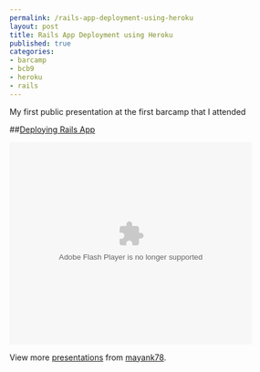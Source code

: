 ```yaml
--- 
permalink: /rails-app-deployment-using-heroku
layout: post
title: Rails App Deployment using Heroku
published: true
categories: 
- barcamp
- bcb9
- heroku
- rails
---
```

My first public presentation at the first barcamp that I attended

##<a href="http://www.slideshare.net/mayank78/deploying-rails-app" title="Deploying Rails App">Deploying Rails App</a>

<object height="355" width="425">
<param name="movie" value="http://static.slidesharecdn.com/swf/ssplayer2.swf?doc=bcb-100917132117-phpapp02&amp;stripped_title=deploying-rails-app&amp;userName=mayank78" />
<param name="allowFullScreen" value="true" />
<param name="allowScriptAccess" value="always" /><embed src="http://static.slidesharecdn.com/swf/ssplayer2.swf?doc=bcb-100917132117-phpapp02&amp;stripped_title=deploying-rails-app&amp;userName=mayank78" type="application/x-shockwave-flash" height="355" width="425"></embed>
</object>

View more <a href="http://www.slideshare.net/">presentations</a> from <a href="http://www.slideshare.net/mayank78">mayank78</a>.

